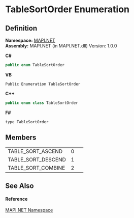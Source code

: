 # TableSortOrder Enumeration




## Definition
**Namespace:** <a href="5bef4637-66f8-16d4-e5f4-4d0da57a1538.md">MAPI.NET</a>  
**Assembly:** MAPI.NET (in MAPI.NET.dll) Version: 1.0.0

**C#**
``` C#
public enum TableSortOrder
```
**VB**
``` VB
Public Enumeration TableSortOrder
```
**C++**
``` C++
public enum class TableSortOrder
```
**F#**
``` F#
type TableSortOrder
```



## Members
<table>
<tr>
<td>TABLE_SORT_ASCEND</td>
<td>0</td>
<td> </td></tr>
<tr>
<td>TABLE_SORT_DESCEND</td>
<td>1</td>
<td> </td></tr>
<tr>
<td>TABLE_SORT_COMBINE</td>
<td>2</td>
<td> </td></tr>
</table>

## See Also


#### Reference
<a href="5bef4637-66f8-16d4-e5f4-4d0da57a1538.md">MAPI.NET Namespace</a>  

